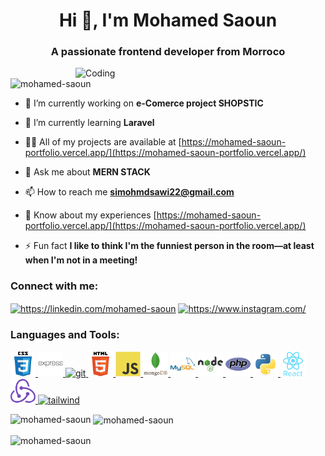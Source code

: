 
<h1 align="center">Hi 👋, I'm Mohamed Saoun</h1>
<h3 align="center">A passionate frontend developer from Morroco</h3>

<img align="right" alt="Coding" width="400" src="https://media.licdn.com/dms/image/v2/C4E12AQFJimUSTnwveQ/article-cover_image-shrink_600_2000/article-cover_image-shrink_600_2000/0/1630496407547?e=2147483647&v=beta&t=Xs5bWAzOUqMn7fm0j187EHhIJXNVka6Gns5jMf2-Ips" />
<p align="left"> <img src="https://komarev.com/ghpvc/?username=mohamed-saoun&label=Profile%20views&color=0e75b6&style=flat" alt="mohamed-saoun" /> </p>

- 🔭 I’m currently working on **e-Comerce project SHOPSTIC**

- 🌱 I’m currently learning **Laravel**

- 👨‍💻 All of my projects are available at [https://mohamed-saoun-portfolio.vercel.app/](https://mohamed-saoun-portfolio.vercel.app/)

- 💬 Ask me about **MERN STACK**

- 📫 How to reach me **simohmdsawi22@gmail.com**

- 📄 Know about my experiences [https://mohamed-saoun-portfolio.vercel.app/](https://mohamed-saoun-portfolio.vercel.app/)

- ⚡ Fun fact **I like to think I'm the funniest person in the room—at least when I'm not in a meeting!**

<h3 align="left">Connect with me:</h3>
<p align="left">
<a href="https://linkedin.com/in/https://linkedin.com/mohamed-saoun" target="blank"><img align="center" src="https://raw.githubusercontent.com/rahuldkjain/github-profile-readme-generator/master/src/images/icons/Social/linked-in-alt.svg" alt="https://linkedin.com/mohamed-saoun" height="30" width="40" /></a>
<a href="https://instagram.com/https://www.instagram.com/" target="blank"><img align="center" src="https://raw.githubusercontent.com/rahuldkjain/github-profile-readme-generator/master/src/images/icons/Social/instagram.svg" alt="https://www.instagram.com/" height="30" width="40" /></a>
</p>

<h3 align="left">Languages and Tools:</h3>
<p align="left"> <a href="https://www.w3schools.com/css/" target="_blank" rel="noreferrer"> <img src="https://raw.githubusercontent.com/devicons/devicon/master/icons/css3/css3-original-wordmark.svg" alt="css3" width="40" height="40"/> </a> <a href="https://expressjs.com" target="_blank" rel="noreferrer"> <img src="https://raw.githubusercontent.com/devicons/devicon/master/icons/express/express-original-wordmark.svg" alt="express" width="40" height="40"/> </a> <a href="https://git-scm.com/" target="_blank" rel="noreferrer"> <img src="https://www.vectorlogo.zone/logos/git-scm/git-scm-icon.svg" alt="git" width="40" height="40"/> </a> <a href="https://www.w3.org/html/" target="_blank" rel="noreferrer"> <img src="https://raw.githubusercontent.com/devicons/devicon/master/icons/html5/html5-original-wordmark.svg" alt="html5" width="40" height="40"/> </a> <a href="https://developer.mozilla.org/en-US/docs/Web/JavaScript" target="_blank" rel="noreferrer"> <img src="https://raw.githubusercontent.com/devicons/devicon/master/icons/javascript/javascript-original.svg" alt="javascript" width="40" height="40"/> </a> <a href="https://www.mongodb.com/" target="_blank" rel="noreferrer"> <img src="https://raw.githubusercontent.com/devicons/devicon/master/icons/mongodb/mongodb-original-wordmark.svg" alt="mongodb" width="40" height="40"/> </a> <a href="https://www.mysql.com/" target="_blank" rel="noreferrer"> <img src="https://raw.githubusercontent.com/devicons/devicon/master/icons/mysql/mysql-original-wordmark.svg" alt="mysql" width="40" height="40"/> </a> <a href="https://nodejs.org" target="_blank" rel="noreferrer"> <img src="https://raw.githubusercontent.com/devicons/devicon/master/icons/nodejs/nodejs-original-wordmark.svg" alt="nodejs" width="40" height="40"/> </a> <a href="https://www.php.net" target="_blank" rel="noreferrer"> <img src="https://raw.githubusercontent.com/devicons/devicon/master/icons/php/php-original.svg" alt="php" width="40" height="40"/> </a> <a href="https://www.python.org" target="_blank" rel="noreferrer"> <img src="https://raw.githubusercontent.com/devicons/devicon/master/icons/python/python-original.svg" alt="python" width="40" height="40"/> </a> <a href="https://reactjs.org/" target="_blank" rel="noreferrer"> <img src="https://raw.githubusercontent.com/devicons/devicon/master/icons/react/react-original-wordmark.svg" alt="react" width="40" height="40"/> </a> <a href="https://redux.js.org" target="_blank" rel="noreferrer"> <img src="https://raw.githubusercontent.com/devicons/devicon/master/icons/redux/redux-original.svg" alt="redux" width="40" height="40"/> </a> <a href="https://tailwindcss.com/" target="_blank" rel="noreferrer"> <img src="https://www.vectorlogo.zone/logos/tailwindcss/tailwindcss-icon.svg" alt="tailwind" width="40" height="40"/> </a> </p>

<p><img align="left" src="https://github-readme-stats.vercel.app/api/top-langs?username=mohamed-saoun&show_icons=true&locale=en&layout=compact" alt="mohamed-saoun" /></p>

<p>&nbsp;<img align="center" src="https://github-readme-stats.vercel.app/api?username=mohamed-saoun&show_icons=true&locale=en" alt="mohamed-saoun" /></p>

<p><img align="center" src="https://github-readme-streak-stats.herokuapp.com/?user=mohamed-saoun&" alt="mohamed-saoun" /></p>

